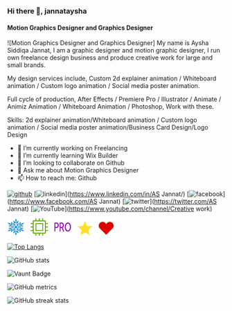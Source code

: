 
### Hi there 👋, jannataysha
#### Motion Graphics Designer and Graphics Designer
![Motion Graphics Designer and Graphics Designer]
My name is Aysha Siddiqa Jannat, I am a graphic designer and motion graphic designer, I run own freelance design business and produce creative work for large and small brands.

My design services include, Custom 2d explainer animation / Whiteboard animation / Custom  logo animation / Social media poster animation.

Full cycle of production, After Effects / Premiere Pro / Illustrator /  Animate / Animiz Animation / Whiteboard Animation / Photoshop, Work with these.

Skills: 2d explainer animation/Whiteboard animation / Custom  logo animation / Social media poster animation/Business Card Design/Logo Design

- 🔭 I’m currently working on Freelancing 
- 🌱 I’m currently learning Wix Builder 
- 👯 I’m looking to collaborate on Github 
- 💬 Ask me about Motion Graphics Designer 
- 📫 How to reach me: Github 


[<img src='https://cdn.jsdelivr.net/npm/simple-icons@3.0.1/icons/github.svg' alt='github' height='40'>](https://github.com/jannataysha)  [<img src='https://cdn.jsdelivr.net/npm/simple-icons@3.0.1/icons/linkedin.svg' alt='linkedin' height='40'>](https://www.linkedin.com/in/AS Jannat/)  [<img src='https://cdn.jsdelivr.net/npm/simple-icons@3.0.1/icons/facebook.svg' alt='facebook' height='40'>](https://www.facebook.com/AS Jannat)  [<img src='https://cdn.jsdelivr.net/npm/simple-icons@3.0.1/icons/twitter.svg' alt='twitter' height='40'>](https://twitter.com/AS Jannat)  [<img src='https://cdn.jsdelivr.net/npm/simple-icons@3.0.1/icons/youtube.svg' alt='YouTube' height='40'>](https://www.youtube.com/channel/Creative work)  

<a href='https://archiveprogram.github.com/'><img src='https://raw.githubusercontent.com/acervenky/animated-github-badges/master/assets/acbadge.gif' width='40' height='40'></a> <a href='https://docs.github.com/en/developers'><img src='https://raw.githubusercontent.com/acervenky/animated-github-badges/master/assets/devbadge.gif' width='40' height='40'></a> <a href='https://github.com/pricing'><img src='https://raw.githubusercontent.com/acervenky/animated-github-badges/master/assets/pro.gif' width='40' height='40'></a> <a href='https://stars.github.com/'><img src='https://raw.githubusercontent.com/acervenky/animated-github-badges/master/assets/starbadge.gif' width='35' height='35'></a> <a href='https://docs.github.com/en/github/supporting-the-open-source-community-with-github-sponsors'><img src='https://raw.githubusercontent.com/acervenky/animated-github-badges/master/assets/sponsorbadge.gif' width='35' height='35'></a> 

[![Top Langs](https://github-readme-stats.vercel.app/api/top-langs/?username=jannataysha)](https://github.com/anuraghazra/github-readme-stats)

![GitHub stats](https://github-readme-stats.vercel.app/api?username=jannataysha&show_icons=true&count_private=true)  

![Vaunt Badge](https://api.vaunt.dev/v1/github/entities/jannataysha/contributions?format=svg&private=true)  

![GitHub metrics](https://metrics.lecoq.io/jannataysha)  

![GitHub streak stats](https://streak-stats.demolab.com/?user=jannataysha)  


